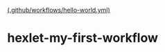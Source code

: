 [(.github/workflows/hello-world.yml)](https://github.com/Pewspoon/hexlet-my-first-workflow/blob/f04e6842f47e004a72f328d6adfab591db164caa/.github/workflows/hello-world.yml)

# hexlet-my-first-workflow
